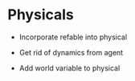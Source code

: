 
# Physicals

* Incorporate refable into physical

* Get rid of dynamics from agent

* Add world variable to physical

